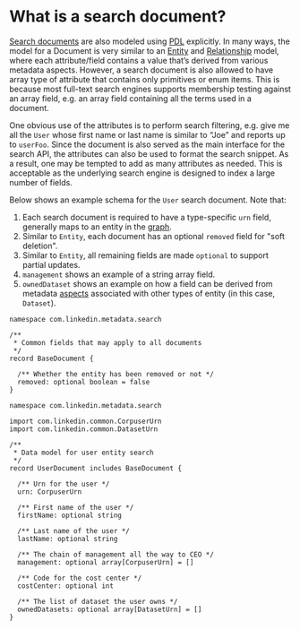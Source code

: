 # What is a search document?

[Search documents](https://en.wikipedia.org/wiki/Search_engine_indexing) are also modeled using [PDL](https://linkedin.github.io/rest.li/pdl_schema) explicitly.
In many ways, the model for a Document is very similar to an [Entity](entity.md) and [Relationship](relationship.md) model,
where each attribute/field contains a value that’s derived from various metadata aspects.
However, a search document is also allowed to have array type of attribute that contains only primitives or enum items.
This is because most full-text search engines supports membership testing against an array field, e.g. an array field containing all the terms used in a document.

One obvious use of the attributes is to perform search filtering, e.g. give me all the `User` whose first name or last name is similar to “Joe” and reports up to `userFoo`.
Since the document is also served as the main interface for the search API, the attributes can also be used to format the search snippet.
As a result, one may be tempted to add as many attributes as needed. This is acceptable as the underlying search engine is designed to index a large number of fields.

Below shows an example schema for the `User` search document. Note that:

1. Each search document is required to have a type-specific `urn` field, generally maps to an entity in the [graph](graph.md).
2. Similar to `Entity`, each document has an optional `removed` field for "soft deletion".
3. Similar to `Entity`, all remaining fields are made `optional` to support partial updates.
4. `management` shows an example of a string array field.
5. `ownedDataset` shows an example on how a field can be derived from metadata [aspects](aspect.md) associated with other types of entity (in this case, `Dataset`).

```
namespace com.linkedin.metadata.search

/**
 * Common fields that may apply to all documents
 */
record BaseDocument {

  /** Whether the entity has been removed or not */
  removed: optional boolean = false
}
```

```
namespace com.linkedin.metadata.search

import com.linkedin.common.CorpuserUrn
import com.linkedin.common.DatasetUrn

/**
 * Data model for user entity search
 */
record UserDocument includes BaseDocument {

  /** Urn for the user */
  urn: CorpuserUrn

  /** First name of the user */
  firstName: optional string

  /** Last name of the user */
  lastName: optional string

  /** The chain of management all the way to CEO */
  management: optional array[CorpuserUrn] = []

  /** Code for the cost center */
  costCenter: optional int

  /** The list of dataset the user owns */
  ownedDatasets: optional array[DatasetUrn] = []
}
```
